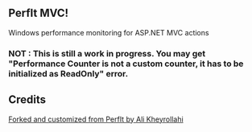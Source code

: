## PerfIt MVC!

Windows performance monitoring for ASP.NET MVC actions
### NOT : This is still a work in progress. You may get "Performance Counter is not a custom counter, it has to be initialized as ReadOnly" error.
## Credits


[Forked and customized from PerfIt by Ali Kheyrollahi](https://github.com/aliostad/PerfIt)
